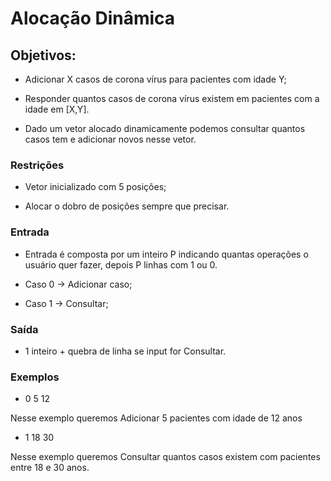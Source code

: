 # Alocação Dinâmica

## Objetivos: 

* Adicionar X casos de corona vírus para pacientes com idade Y;

* Responder quantos casos de corona vírus existem em pacientes com a idade em [X,Y].

- Dado um vetor alocado dinamicamente podemos consultar quantos casos tem e adicionar novos nesse vetor.

### Restrições

* Vetor inicializado com 5 posições;

* Alocar o dobro de posições sempre que precisar.

### Entrada

- Entrada é composta por um inteiro P indicando quantas operações o usuário quer fazer, depois P linhas com 1 ou 0. 

- Caso 0 -> Adicionar caso;
- Caso 1 -> Consultar;


### Saída

* 1 inteiro + quebra de linha se input for Consultar.

### Exemplos

* 0 5 12

Nesse exemplo queremos Adicionar 5 pacientes com idade de 12 anos

* 1 18 30

Nesse exemplo queremos Consultar quantos casos existem com pacientes entre 18 e 30 anos.

